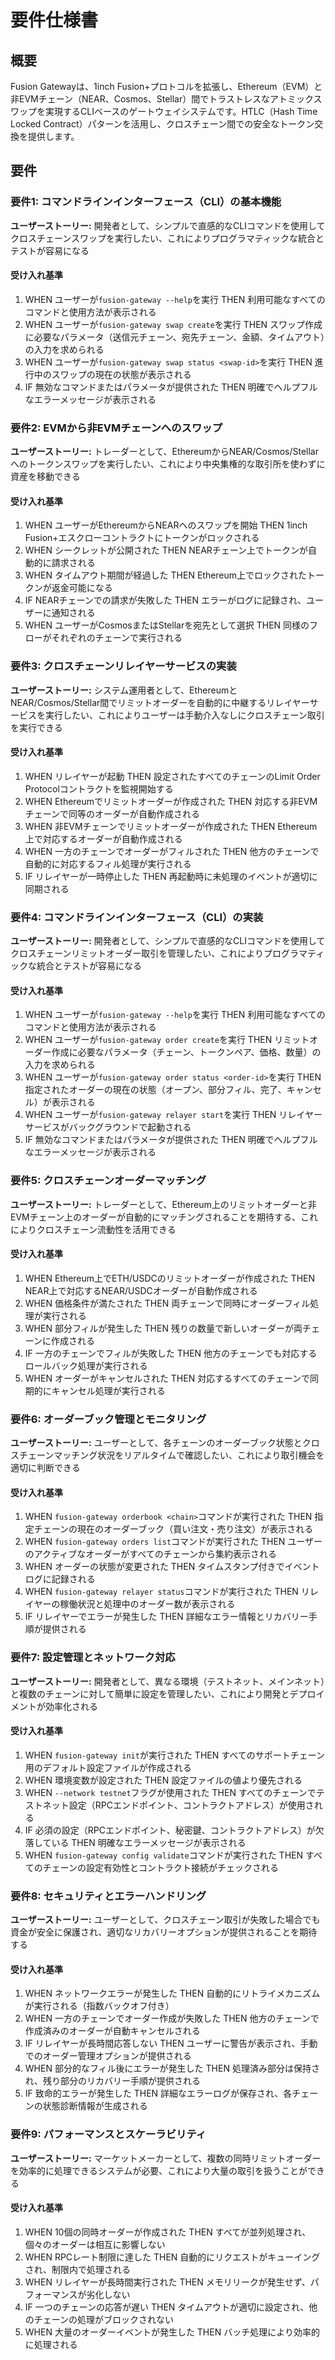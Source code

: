 # 要件仕様書

## 概要
Fusion Gatewayは、1inch Fusion+プロトコルを拡張し、Ethereum（EVM）と非EVMチェーン（NEAR、Cosmos、Stellar）間でトラストレスなアトミックスワップを実現するCLIベースのゲートウェイシステムです。HTLC（Hash Time Locked Contract）パターンを活用し、クロスチェーン間での安全なトークン交換を提供します。

## 要件

### 要件1: コマンドラインインターフェース（CLI）の基本機能
**ユーザーストーリー:** 開発者として、シンプルで直感的なCLIコマンドを使用してクロスチェーンスワップを実行したい、これによりプログラマティックな統合とテストが容易になる

#### 受け入れ基準
1. WHEN ユーザーが`fusion-gateway --help`を実行 THEN 利用可能なすべてのコマンドと使用方法が表示される
2. WHEN ユーザーが`fusion-gateway swap create`を実行 THEN スワップ作成に必要なパラメータ（送信元チェーン、宛先チェーン、金額、タイムアウト）の入力を求められる
3. WHEN ユーザーが`fusion-gateway swap status <swap-id>`を実行 THEN 進行中のスワップの現在の状態が表示される
4. IF 無効なコマンドまたはパラメータが提供された THEN 明確でヘルプフルなエラーメッセージが表示される

### 要件2: EVMから非EVMチェーンへのスワップ
**ユーザーストーリー:** トレーダーとして、EthereumからNEAR/Cosmos/Stellarへのトークンスワップを実行したい、これにより中央集権的な取引所を使わずに資産を移動できる

#### 受け入れ基準
1. WHEN ユーザーがEthereumからNEARへのスワップを開始 THEN 1inch Fusion+エスクローコントラクトにトークンがロックされる
2. WHEN シークレットが公開された THEN NEARチェーン上でトークンが自動的に請求される
3. WHEN タイムアウト期間が経過した THEN Ethereum上でロックされたトークンが返金可能になる
4. IF NEARチェーンでの請求が失敗した THEN エラーがログに記録され、ユーザーに通知される
5. WHEN ユーザーがCosmosまたはStellarを宛先として選択 THEN 同様のフローがそれぞれのチェーンで実行される

### 要件3: クロスチェーンリレイヤーサービスの実装
**ユーザーストーリー:** システム運用者として、EthereumとNEAR/Cosmos/Stellar間でリミットオーダーを自動的に中継するリレイヤーサービスを実行したい、これによりユーザーは手動介入なしにクロスチェーン取引を実行できる

#### 受け入れ基準
1. WHEN リレイヤーが起動 THEN 設定されたすべてのチェーンのLimit Order Protocolコントラクトを監視開始する
2. WHEN Ethereumでリミットオーダーが作成された THEN 対応する非EVMチェーンで同等のオーダーが自動作成される
3. WHEN 非EVMチェーンでリミットオーダーが作成された THEN Ethereum上で対応するオーダーが自動作成される
4. WHEN 一方のチェーンでオーダーがフィルされた THEN 他方のチェーンで自動的に対応するフィル処理が実行される
5. IF リレイヤーが一時停止した THEN 再起動時に未処理のイベントが適切に同期される

### 要件4: コマンドラインインターフェース（CLI）の実装
**ユーザーストーリー:** 開発者として、シンプルで直感的なCLIコマンドを使用してクロスチェーンリミットオーダー取引を管理したい、これによりプログラマティックな統合とテストが容易になる

#### 受け入れ基準
1. WHEN ユーザーが`fusion-gateway --help`を実行 THEN 利用可能なすべてのコマンドと使用方法が表示される
2. WHEN ユーザーが`fusion-gateway order create`を実行 THEN リミットオーダー作成に必要なパラメータ（チェーン、トークンペア、価格、数量）の入力を求められる
3. WHEN ユーザーが`fusion-gateway order status <order-id>`を実行 THEN 指定されたオーダーの現在の状態（オープン、部分フィル、完了、キャンセル）が表示される
4. WHEN ユーザーが`fusion-gateway relayer start`を実行 THEN リレイヤーサービスがバックグラウンドで起動される
5. IF 無効なコマンドまたはパラメータが提供された THEN 明確でヘルプフルなエラーメッセージが表示される

### 要件5: クロスチェーンオーダーマッチング
**ユーザーストーリー:** トレーダーとして、Ethereum上のリミットオーダーと非EVMチェーン上のオーダーが自動的にマッチングされることを期待する、これによりクロスチェーン流動性を活用できる

#### 受け入れ基準
1. WHEN Ethereum上でETH/USDCのリミットオーダーが作成された THEN NEAR上で対応するNEAR/USDCオーダーが自動作成される
2. WHEN 価格条件が満たされた THEN 両チェーンで同時にオーダーフィル処理が実行される
3. WHEN 部分フィルが発生した THEN 残りの数量で新しいオーダーが両チェーンに作成される
4. IF 一方のチェーンでフィルが失敗した THEN 他方のチェーンでも対応するロールバック処理が実行される
5. WHEN オーダーがキャンセルされた THEN 対応するすべてのチェーンで同期的にキャンセル処理が実行される

### 要件6: オーダーブック管理とモニタリング
**ユーザーストーリー:** ユーザーとして、各チェーンのオーダーブック状態とクロスチェーンマッチング状況をリアルタイムで確認したい、これにより取引機会を適切に判断できる

#### 受け入れ基準
1. WHEN `fusion-gateway orderbook <chain>`コマンドが実行された THEN 指定チェーンの現在のオーダーブック（買い注文・売り注文）が表示される
2. WHEN `fusion-gateway orders list`コマンドが実行された THEN ユーザーのアクティブなオーダーがすべてのチェーンから集約表示される
3. WHEN オーダーの状態が変更された THEN タイムスタンプ付きでイベントログに記録される
4. WHEN `fusion-gateway relayer status`コマンドが実行された THEN リレイヤーの稼働状況と処理中のオーダー数が表示される
5. IF リレイヤーでエラーが発生した THEN 詳細なエラー情報とリカバリー手順が提供される

### 要件7: 設定管理とネットワーク対応
**ユーザーストーリー:** 開発者として、異なる環境（テストネット、メインネット）と複数のチェーンに対して簡単に設定を管理したい、これにより開発とデプロイメントが効率化される

#### 受け入れ基準
1. WHEN `fusion-gateway init`が実行された THEN すべてのサポートチェーン用のデフォルト設定ファイルが作成される
2. WHEN 環境変数が設定された THEN 設定ファイルの値より優先される
3. WHEN `--network testnet`フラグが使用された THEN すべてのチェーンでテストネット設定（RPCエンドポイント、コントラクトアドレス）が使用される
4. IF 必須の設定（RPCエンドポイント、秘密鍵、コントラクトアドレス）が欠落している THEN 明確なエラーメッセージが表示される
5. WHEN `fusion-gateway config validate`コマンドが実行された THEN すべてのチェーンの設定有効性とコントラクト接続がチェックされる

### 要件8: セキュリティとエラーハンドリング
**ユーザーストーリー:** ユーザーとして、クロスチェーン取引が失敗した場合でも資金が安全に保護され、適切なリカバリーオプションが提供されることを期待する

#### 受け入れ基準
1. WHEN ネットワークエラーが発生した THEN 自動的にリトライメカニズムが実行される（指数バックオフ付き）
2. WHEN 一方のチェーンでオーダー作成が失敗した THEN 他方のチェーンで作成済みのオーダーが自動キャンセルされる
3. IF リレイヤーが長時間応答しない THEN ユーザーに警告が表示され、手動でのオーダー管理オプションが提供される
4. WHEN 部分的なフィル後にエラーが発生した THEN 処理済み部分は保持され、残り部分のリカバリー手順が提供される
5. IF 致命的エラーが発生した THEN 詳細なエラーログが保存され、各チェーンの状態診断情報が生成される

### 要件9: パフォーマンスとスケーラビリティ
**ユーザーストーリー:** マーケットメーカーとして、複数の同時リミットオーダーを効率的に処理できるシステムが必要、これにより大量の取引を扱うことができる

#### 受け入れ基準
1. WHEN 10個の同時オーダーが作成された THEN すべてが並列処理され、個々のオーダーは相互に影響しない
2. WHEN RPCレート制限に達した THEN 自動的にリクエストがキューイングされ、制限内で処理される
3. WHEN リレイヤーが長時間実行された THEN メモリリークが発生せず、パフォーマンスが劣化しない
4. IF 一つのチェーンの応答が遅い THEN タイムアウトが適切に設定され、他のチェーンの処理がブロックされない
5. WHEN 大量のオーダーイベントが発生した THEN バッチ処理により効率的に処理される